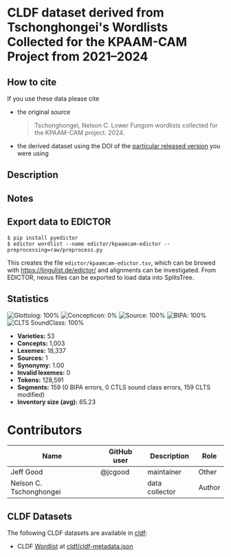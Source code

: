 # CLDF dataset derived from Tschonghongei's Wordlists Collected for the KPAAM-CAM Project from 2021–2024

## How to cite

If you use these data please cite
- the original source
  > Tschonghongei, Nelson C. Lower Fungom wordlists collected for the KPAAM-CAM project. 2024.
- the derived dataset using the DOI of the [particular released version](../../releases/) you were using

## Description


## Notes

## Export data to EDICTOR

```
$ pip install pyedictor
$ edictor wordlist --name edictor/kpaamcam-edictor --preprocessing=raw/preprocess.py
```

This creates the file `edictor/kpaamcam-edictor.tsv`, which can be browed with https://lingulist.de/edictor/ and alignments can be investigated. From EDICTOR, nexus files can be exported to load data into SplitsTree.



## Statistics


![Glottolog: 100%](https://img.shields.io/badge/Glottolog-100%25-brightgreen.svg "Glottolog: 100%")
![Concepticon: 0%](https://img.shields.io/badge/Concepticon-0%25-red.svg "Concepticon: 0%")
![Source: 100%](https://img.shields.io/badge/Source-100%25-brightgreen.svg "Source: 100%")
![BIPA: 100%](https://img.shields.io/badge/BIPA-100%25-brightgreen.svg "BIPA: 100%")
![CLTS SoundClass: 100%](https://img.shields.io/badge/CLTS%20SoundClass-100%25-brightgreen.svg "CLTS SoundClass: 100%")

- **Varieties:** 53
- **Concepts:** 1,003
- **Lexemes:** 18,337
- **Sources:** 1
- **Synonymy:** 1.00
- **Invalid lexemes:** 0
- **Tokens:** 128,591
- **Segments:** 159 (0 BIPA errors, 0 CTLS sound class errors, 159 CLTS modified)
- **Inventory size (avg):** 65.23

# Contributors

Name | GitHub user | Description | Role
--- | --- | --- | ---
Jeff Good | @jcgood | maintainer | Other
Nelson C. Tschonghongei | | data collector | Author



## CLDF Datasets

The following CLDF datasets are available in [cldf](cldf):

- CLDF [Wordlist](https://github.com/cldf/cldf/tree/master/modules/Wordlist) at [cldf/cldf-metadata.json](cldf/cldf-metadata.json)
